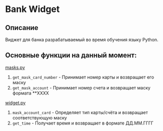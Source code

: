 # Bank Widget

## Описание
Виджет для банка разрабатываемый во время обучения языку Python.

## Основные функции на данный момент:

[masks.py](src/masks.py)
1. `get_mask_card_number` - Принимает номер карты и возвращает его маску
2. `get_mask_account` - Принимает номер счета и возвращает маску формата **XXXX

[widget.py](src/widget.py)
1. `mask_account_card` - Определяет тип карты/счёта и возвращает соответствующую маску
2. `get_time` - Получает время и возвращает в формате ДД.ММ.ГГГГ

